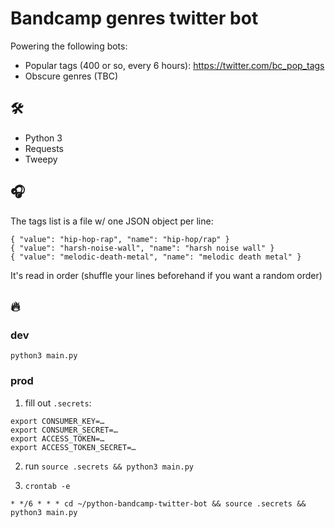 # Bandcamp genres twitter bot

Powering the following bots:

- Popular tags (400 or so, every 6 hours): https://twitter.com/bc_pop_tags
- Obscure genres (TBC)

## 🛠

- Python 3
- Requests
- Tweepy

## 🎧

The tags list is a file w/ one JSON object per line:

```
{ "value": "hip-hop-rap", "name": "hip-hop/rap" }
{ "value": "harsh-noise-wall", "name": "harsh noise wall" }
{ "value": "melodic-death-metal", "name": "melodic death metal" }
```

It's read in order (shuffle your lines beforehand if you want a random order)

## 🔥

### dev

`python3 main.py`

### prod

1. fill out `.secrets`:

```
export CONSUMER_KEY=…
export CONSUMER_SECRET=…
export ACCESS_TOKEN=…
export ACCESS_TOKEN_SECRET=…
```

2. run
`source .secrets && python3 main.py`

3. `crontab -e`

```
* */6 * * * cd ~/python-bandcamp-twitter-bot && source .secrets && python3 main.py
```
